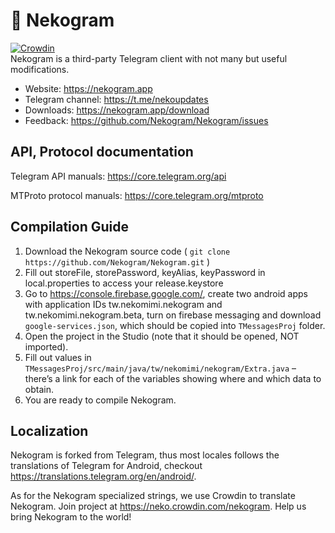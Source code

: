 # 🐾 Nekogram
[![Crowdin](https://badges.crowdin.net/e/a094217ac83905ae1625526d59bba8dc/localized.svg)](https://neko.crowdin.com/nekogram)  
Nekogram is a third-party Telegram client with not many but useful modifications.

- Website: https://nekogram.app
- Telegram channel: https://t.me/nekoupdates
- Downloads: https://nekogram.app/download
- Feedback: https://github.com/Nekogram/Nekogram/issues

## API, Protocol documentation

Telegram API manuals: https://core.telegram.org/api

MTProto protocol manuals: https://core.telegram.org/mtproto

## Compilation Guide

1. Download the Nekogram source code ( `git clone https://github.com/Nekogram/Nekogram.git` )
1. Fill out storeFile, storePassword, keyAlias, keyPassword in local.properties to access your release.keystore
1. Go to https://console.firebase.google.com/, create two android apps with application IDs tw.nekomimi.nekogram and tw.nekomimi.nekogram.beta, turn on firebase messaging and download `google-services.json`, which should be copied into `TMessagesProj` folder.
1. Open the project in the Studio (note that it should be opened, NOT imported).
1. Fill out values in `TMessagesProj/src/main/java/tw/nekomimi/nekogram/Extra.java` – there’s a link for each of the variables showing where and which data to obtain.
1. You are ready to compile Nekogram.

## Localization

Nekogram is forked from Telegram, thus most locales follows the translations of Telegram for Android, checkout https://translations.telegram.org/en/android/.

As for the Nekogram specialized strings, we use Crowdin to translate Nekogram. Join project at https://neko.crowdin.com/nekogram. Help us bring Nekogram to the world!
